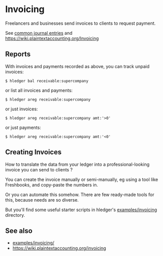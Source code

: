 # Invoicing

<div class=pagetoc>

<!-- toc -->
</div>

Freelancers and businesses send invoices to clients to request payment.

See [common journal entries](common-journal-entries.md) and
<https://wiki.plaintextaccounting.org/Invoicing>

## Reports

With invoices and payments recorded as above, you can track unpaid invoices:

```cli
$ hledger bal receivable:supercompany
```

or list all invoices and payments:

```cli
$ hledger areg receivable:supercompany
```

or just invoices:

```cli
$ hledger areg receivable:supercompany amt:'>0'
```

or just payments:

```cli
$ hledger areg receivable:supercompany amt:'<0'
```

## Creating Invoices

How to translate the data from your ledger into a professional-looking
invoice you can send to clients ?

You can create the invoice manually or semi-manually, eg using a tool
like Freshbooks, and copy-paste the numbers in.

Or you can automate this somehow. There are few ready-made tools for this,
because needs are so diverse.

But you'll find some useful starter scripts in hledger's 
[examples/invoicing](https://github.com/simonmichael/hledger/tree/master/examples/invoicing)
directory.

## See also

- [examples/invoicing/](https://github.com/simonmichael/hledger/tree/master/examples/invoicing)
- <https://wiki.plaintextaccounting.org/invoicing>

